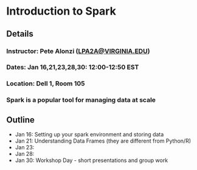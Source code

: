 # Introduction to Spark

## Details
### Instructor: Pete Alonzi (LPA2A@VIRGINIA.EDU)
### Dates: Jan 16,21,23,28,30: 12:00-12:50 EST
### Location: Dell 1, Room 105
### Spark is a popular tool for managing data at scale

## Outline
* Jan 16: Setting up your spark environment and storing data
* Jan 21: Understanding Data Frames (they are different from Python/R)
* Jan 23:
* Jan 28:
* Jan 30: Workshop Day - short presentations and group work
